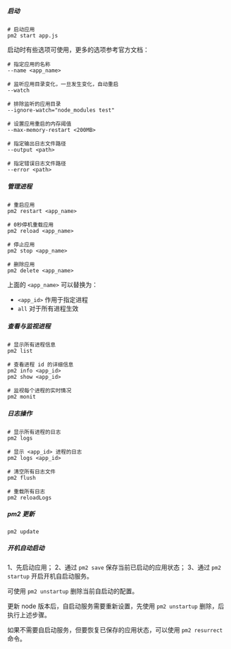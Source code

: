 ##### 启动

```shell
# 启动应用
pm2 start app.js
```

启动时有些选项可使用，更多的选项参考官方文档：

```shell
# 指定应用的名称
--name <app_name>

# 监听应用目录变化，一旦发生变化，自动重启
--watch

# 排除监听的应用目录
--ignore-watch="node_modules test"

# 设置应用重启的内存阈值
--max-memory-restart <200MB>

# 指定输出日志文件路径
--output <path>

# 指定错误日志文件路径
--error <path>
```


##### 管理进程

```shell
# 重启应用
pm2 restart <app_name>

# 0秒停机重载应用
pm2 reload <app_name>

# 停止应用
pm2 stop <app_name>

# 删除应用
pm2 delete <app_name>
```

上面的 `<app_name>` 可以替换为：

- `<app_id>` 作用于指定进程
- `all` 对于所有进程生效


##### 查看与监视进程

```shell
# 显示所有进程信息
pm2 list

# 查看进程 id 的详细信息
pm2 info <app_id>
pm2 show <app_id>

# 监视每个进程的实时情况
pm2 monit
```


##### 日志操作

```shell
# 显示所有进程的日志
pm2 logs

# 显示 <app_id> 进程的日志
pm2 logs <app_id>

# 清空所有日志文件
pm2 flush

# 重载所有日志
pm2 reloadLogs
```


##### pm2 更新

```shell
pm2 update
```


##### 开机自动启动

1、先启动应用；
2、通过 `pm2 save` 保存当前已启动的应用状态；
3、通过 `pm2 startup` 开启开机自启动服务。

可使用 `pm2 unstartup` 删除当前自启动的配置。

更新 node 版本后，自启动服务需要重新设置，先使用 `pm2 unstartup` 删除，后执行上述步骤。

如果不需要自启动服务，但要恢复已保存的应用状态，可以使用 `pm2 resurrect` 命令。